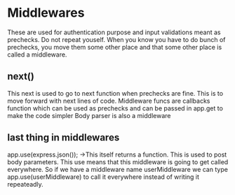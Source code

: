 # Middlewares

These are used for authentication purpose and input validations meant as prechecks.
Do not repeat youself.
When you know you have to do bunch of prechecks, you move them some other place and that some other place is called a middleware.

## next()

This next is used to go to next function when prechecks are fine. This is to move forward with next lines of code.
Middleware funcs are callbacks function which can be used as prechecks and can be passed in app.get to make the code simpler
Body parser is also a middleware

## last thing in middlewares

app.use(express.json()); ->This itself returns a function.
This is used to post body parameters. This use means that this middleware is going to get called everywhere.
So if we have a middleware name userMiddleware we can type app.use(userMiddleware) to call it everywhere instead of writing it repeateadly.
